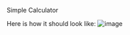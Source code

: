 Simple Calculator

Here is how it should look like:
![image](https://github.com/3Tamao3/Calculator/assets/95978838/0a3cbce9-a06c-4bdf-8f82-55f4e96ebbac)
